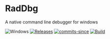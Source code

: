 # RadDbg
A native command line debugger for windows

![Windows](https://img.shields.io/badge/platform-Windows-blue.svg)
[![Releases](https://img.shields.io/github/release/RadAd/RadDbg.svg)](https://github.com/RadAd/RadDbg/releases/latest)
[![commits-since](https://img.shields.io/github/commits-since/RadAd/RadDbg/latest.svg)](commits/master)
[![Build](https://img.shields.io/appveyor/ci/RadAd/RadDbg.svg)](https://ci.appveyor.com/project/RadAd/RadDbg)
